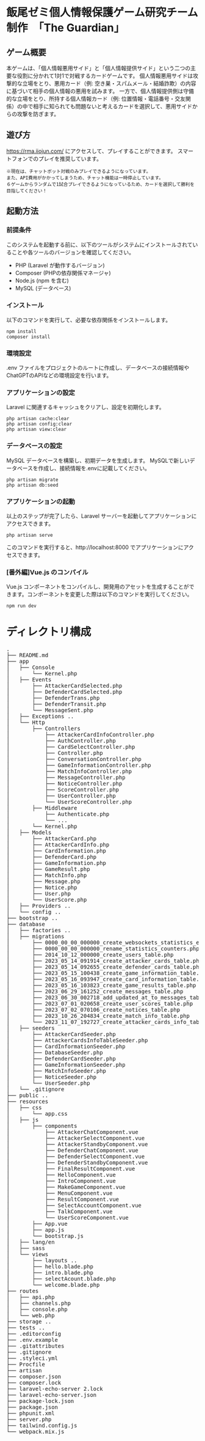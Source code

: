 # 飯尾ゼミ個人情報保護ゲーム研究チーム制作　「The Guardian」

## ゲーム概要
本ゲームは、「個人情報悪用サイド」と「個人情報提供サイド」という二つの主要な役割に分かれて1対1で対戦するカードゲームです。
個人情報悪用サイドは攻撃的な立場をとり、悪用カード（例: 空き巣・スパムメール・結婚詐欺）の内容に基づいて相手の個人情報の悪用を試みます。
一方で、個人情報提供側は守備的な立場をとり、所持する個人情報カード（例: 位置情報・電話番号・交友関係）の中で相手に知られても問題ないと考えるカードを選択して、悪用サイドからの攻撃を防ぎます。

## 遊び方
https://rma.iiojun.com/ にアクセスして、プレイすることができます。
スマートフォンでのプレイを推奨しています。
```
※現在は、チャットボット対戦のみプレイできるようになっています。
また、API費用がかかってしまうため、チャット機能は一時停止しています。
６ゲームからランダムで1試合プレイできるようになっているため、カードを選択して勝利を目指してください！
```

## 起動方法

### 前提条件
このシステムを起動する前に、以下のツールがシステムにインストールされていることや各ツールのバージョンを確認してください。

* PHP (Laravel が動作するバージョン)
* Composer (PHPの依存関係マネージャ)
* Node.js (npm を含む)
* MySQL (データベース)

### インストール
以下のコマンドを実行して、必要な依存関係をインストールします。
```
npm install
composer install
```
### 環境設定
.env ファイルをプロジェクトのルートに作成し、データベースの接続情報やChatGPTのAPIなどの環境設定を行います。
### アプリケーションの設定
Laravel に関連するキャッシュをクリアし、設定を初期化します。
```
php artisan cache:clear
php artisan config:clear
php artisan view:clear
```
### データベースの設定
MySQL データベースを構築し、初期データを生成します。
MySQLで新しいデータベースを作成し、接続情報を.envに記載してください。
```
php artisan migrate
php artisan db:seed
```
### アプリケーションの起動
以上のステップが完了したら、Laravel サーバーを起動してアプリケーションにアクセスできます。
```
php artisan serve
```
このコマンドを実行すると、http://localhost:8000 でアプリケーションにアクセスできます。

### [番外編]Vue.js のコンパイル
Vue.js コンポーネントをコンパイルし、開発用のアセットを生成することができます。コンポーネントを変更した際は以下のコマンドを実行してください。
```
npm run dev
```

# ディレクトリ構成
<pre>
.
├── README.md
├── app
│   ├── Console
│       └── Kernel.php
│   ├── Events
│       ├── AttackerCardSelected.php
│       ├── DefenderCardSelected.php
│       ├── DefenderTrans.php
│       ├── DefenderTransit.php
│       └── MessageSent.php
│   ├── Exceptions ..
│   └── Http
│       ├── Controllers
│           ├── AttackerCardInfoController.php
│           ├── AuthController.php
│           ├── CardSelectController.php
│           ├── Controller.php
│           ├── ConversationController.php
│           ├── GameInformationController.php
│           ├── MatchInfoController.php
│           ├── MessageController.php
│           ├── NoticeController.php
│           ├── ScoreController.php
│           ├── UserController.php
│           └── UserScoreController.php
│       ├── Middleware
│           ├── Authenticate.php
│           └── ...
│       └── Kernel.php
│   ├── Models
│       ├── AttackerCard.php
│       ├── AttackerCardInfo.php
│       ├── CardInformation.php
│       ├── DefenderCard.php
│       ├── GameInformation.php
│       ├── GameResult.php
│       ├── MatchInfo.php
│       ├── Message.php
│       ├── Notice.php
│       ├── User.php
│       └── UserScore.php
│   ├── Providers ..
│   └── config ..
├── bootstrap ..
├── database
│   ├── factories ..
│   ├── migrations
│       ├── 0000_00_00_000000_create_websockets_statistics_entries_table.php
│       ├── 0000_00_00_000000_rename_statistics_counters.php
│       ├── 2014_10_12_000000_create_users_table.php
│       ├── 2023_05_14_091914_create_attacker_cards_table.php
│       ├── 2023_05_14_092655_create_defender_cards_table.php
│       ├── 2023_05_15_100438_create_game_information_table.php
│       ├── 2023_05_16_093947_create_card_information_table.php
│       ├── 2023_05_16_103823_create_game_results_table.php
│       ├── 2023_06_29_161252_create_messages_table.php
│       ├── 2023_06_30_002718_add_updated_at_to_messages_table.php
│       ├── 2023_07_01_020658_create_user_scores_table.php
│       ├── 2023_07_02_070106_create_notices_table.php
│       ├── 2023_10_26_204834_create_match_info_table.php
│       └── 2023_11_07_192727_create_attacker_cards_info_table.php
│   ├── seeders
│       ├── AttackerCardSeeder.php
│       ├── AttackerCardsInfoTableSeeder.php
│       ├── CardInformationSeeder.php
│       ├── DatabaseSeeder.php
│       ├── DefenderCardSeeder.php
│       ├── GameInformationSeeder.php
│       ├── MatchInfoSeeder.php
│       ├── NoticeSeeder.php
│       └── UserSeeder.php
│   └── .gitignore
├── public ..
├── resources
│   ├── css
│       └── app.css
│   ├── js
│       ├── components
│           ├── AttackerChatComponent.vue
│           ├── AttackerSelectComponent.vue
│           ├── AttackerStandbyComponent.vue
│           ├── DefenderChatComponent.vue
│           ├── DefenderSelectComponent.vue
│           ├── DefenderStandbyComponent.vue
│           ├── FinalResultComponent.vue
│           ├── HelloComponent.vue
│           ├── IntroComponent.vue
│           ├── MakeGameComponent.vue
│           ├── MenuComponent.vue
│           ├── ResultComponent.vue
│           ├── SelectAccountComponent.vue
│           ├── TalkComponent.vue
│           └── UserScoreComponent.vue
│       ├── App.vue
│       ├── app.js
│       └── bootstrap.js
│   ├── lang/en
│   ├── sass
│   └── views
│       ├── layouts ..
│       ├── hello.blade.php
│       ├── intro.blade.php
│       ├── selectAcount.blade.php
│       └── welcome.blade.php
├── routes
│   ├── api.php
│   ├── channels.php
│   ├── console.php
│   └── web.php
├── storage ..
├── tests ..
├── .editorconfig
├── .env.example
├── .gitattributes
├── .gitignore
├── .styleci.yml
├── Procfile
├── artisan
├── composer.json
├── composer.lock
├── laravel-echo-server 2.lock
├── laravel-echo-server.json
├── package-lock.json
├── package.json
├── phpunit.xml
├── server.php
├── tailwind.config.js
└── webpack.mix.js
</pre>
